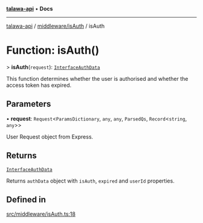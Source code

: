 [**talawa-api**](../../../README.md) • **Docs**

***

[talawa-api](../../../modules.md) / [middleware/isAuth](../README.md) / isAuth

# Function: isAuth()

\> **isAuth**(`request`): [`InterfaceAuthData`](../interfaces/InterfaceAuthData.md)

This function determines whether the user is authorised and whether the access token has expired.

## Parameters

• **request**: `Request`\<`ParamsDictionary`, `any`, `any`, `ParsedQs`, `Record`\<`string`, `any`\>\>

User Request object from Express.

## Returns

[`InterfaceAuthData`](../interfaces/InterfaceAuthData.md)

Returns `authData` object with `isAuth`, `expired` and `userId` properties.

## Defined in

[src/middleware/isAuth.ts:18](https://github.com/PalisadoesFoundation/talawa-api/blob/a87b45a1c490c996c3a8a52e117ecbaa4742ef49/src/middleware/isAuth.ts#L18)
